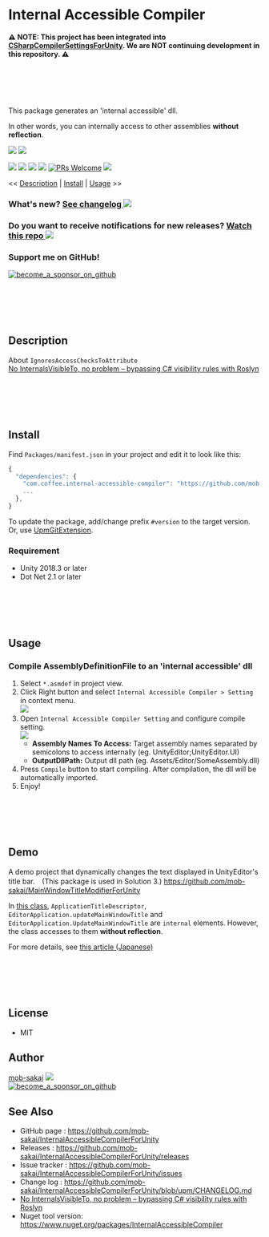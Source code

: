 Internal Accessible Compiler
===

**:warning: NOTE: This project has been integrated into [CSharpCompilerSettingsForUnity](https://github.com/mob-sakai/CSharpCompilerSettingsForUnity). We are NOT continuing development in this repository. :warning:**

<br><br><br><br>

This package generates an 'internal accessible' dll.

In other words, you can internally access to other assemblies **without reflection**.

![](https://user-images.githubusercontent.com/12690315/70728190-4b81c980-1d44-11ea-856c-b05332d88ca0.png)
![](https://user-images.githubusercontent.com/12690315/70616819-a804bc00-1c52-11ea-8ea3-e24f94f6467d.gif)

[![](https://img.shields.io/github/release/mob-sakai/InternalAccessibleCompilerForUnity.svg?label=latest%20version)](https://github.com/mob-sakai/InternalAccessibleCompilerForUnity/releases)
[![](https://img.shields.io/github/release-date/mob-sakai/InternalAccessibleCompilerForUnity.svg)](https://github.com/mob-sakai/InternalAccessibleCompilerForUnity/releases)
![](https://img.shields.io/badge/unity-2018.3%20or%20later-green.svg)
[![](https://img.shields.io/github/license/mob-sakai/InternalAccessibleCompilerForUnity.svg)](https://github.com/mob-sakai/InternalAccessibleCompilerForUnity/blob/upm/LICENSE.txt)
[![PRs Welcome](https://img.shields.io/badge/PRs-welcome-orange.svg)](http://makeapullrequest.com)
[![](https://img.shields.io/twitter/follow/mob_sakai.svg?label=Follow&style=social)](https://twitter.com/intent/follow?screen_name=mob_sakai)

<< [Description](#description) | [Install](#install) | [Usage](#usage) >>

### What's new? [See changelog ![](https://img.shields.io/github/release-date/mob-sakai/InternalAccessibleCompilerForUnity.svg?label=last%20updated)](https://github.com/mob-sakai/InternalAccessibleCompilerForUnity/blob/upm/CHANGELOG.md)
### Do you want to receive notifications for new releases? [Watch this repo ![](https://img.shields.io/github/watchers/mob-sakai/InternalAccessibleCompilerForUnity.svg?style=social&label=Watch)](https://github.com/mob-sakai/InternalAccessibleCompilerForUnity/subscription)
### Support me on GitHub!  
[![become_a_sponsor_on_github](https://user-images.githubusercontent.com/12690315/66942881-03686280-f085-11e9-9586-fc0b6011029f.png)](https://github.com/users/mob-sakai/sponsorship)


<br><br><br><br>
## Description

About `IgnoresAccessChecksToAttribute`  
[No InternalsVisibleTo, no problem – bypassing C# visibility rules with Roslyn](https://www.strathweb.com/2018/10/no-internalvisibleto-no-problem-bypassing-c-visibility-rules-with-roslyn/)



<br><br><br><br>
## Install

Find `Packages/manifest.json` in your project and edit it to look like this:
```js
{
  "dependencies": {
    "com.coffee.internal-accessible-compiler": "https://github.com/mob-sakai/InternalAccessibleCompilerForUnity.git",
    ...
  },
}
```

To update the package, add/change prefix `#version` to the target version.  
Or, use [UpmGitExtension](https://github.com/mob-sakai/UpmGitExtension).


### Requirement

* Unity 2018.3 or later
* Dot Net 2.1 or later



<br><br><br><br>
## Usage

### Compile AssemblyDefinitionFile to an 'internal accessible' dll

1. Select `*.asmdef` in project view.
2. Click Right button and select `Internal Accessible Compiler > Setting` in context menu.  
![](https://user-images.githubusercontent.com/12690315/70728182-49b80600-1d44-11ea-9ef7-9f2709702b81.png)
3. Open `Internal Accessible Compiler Setting` and configure compile setting.  
![](https://user-images.githubusercontent.com/12690315/70728190-4b81c980-1d44-11ea-856c-b05332d88ca0.png)
   * **Assembly Names To Access:** Target assembly names separated by semicolons to access internally (eg. UnityEditor;UnityEditor.UI) 
   * **OutputDllPath:** Output dll path (eg. Assets/Editor/SomeAssembly.dll)  
4. Press `Compile` button to start compiling. After compilation, the dll will be automatically imported.
5. Enjoy!



<br><br><br><br>
## Demo

A demo project that dynamically changes the text displayed in UnityEditor's title bar.　(This package is used in Solution 3.)
https://github.com/mob-sakai/MainWindowTitleModifierForUnity

In [this class](https://github.com/mob-sakai/MainWindowTitleModifierForUnity/blob/master/Assets/Editor/Solution3.IgnoresAccessChecksToAttribute/Solution3.IgnoresAccessChecksToAttribute.cs), `ApplicationTitleDescriptor`, `EditorApplication.updateMainWindowTitle` and `EditorApplication.UpdateMainWindowTitle` are `internal` elements.
However, the class accesses to them **without reflection**.

For more details, see [this article (Japanese)]()



<br><br><br><br>
## License

* MIT



## Author

[mob-sakai](https://github.com/mob-sakai)
[![](https://img.shields.io/twitter/follow/mob_sakai.svg?label=Follow&style=social)](https://twitter.com/intent/follow?screen_name=mob_sakai)  
[![become_a_sponsor_on_github](https://user-images.githubusercontent.com/12690315/66942881-03686280-f085-11e9-9586-fc0b6011029f.png)](https://github.com/users/mob-sakai/sponsorship)



## See Also

* GitHub page : https://github.com/mob-sakai/InternalAccessibleCompilerForUnity
* Releases : https://github.com/mob-sakai/InternalAccessibleCompilerForUnity/releases
* Issue tracker : https://github.com/mob-sakai/InternalAccessibleCompilerForUnity/issues
* Change log : https://github.com/mob-sakai/InternalAccessibleCompilerForUnity/blob/upm/CHANGELOG.md
* [No InternalsVisibleTo, no problem – bypassing C# visibility rules with Roslyn](https://www.strathweb.com/2018/10/no-internalvisibleto-no-problem-bypassing-c-visibility-rules-with-roslyn/)
* Nuget tool version: https://www.nuget.org/packages/InternalAccessibleCompiler
